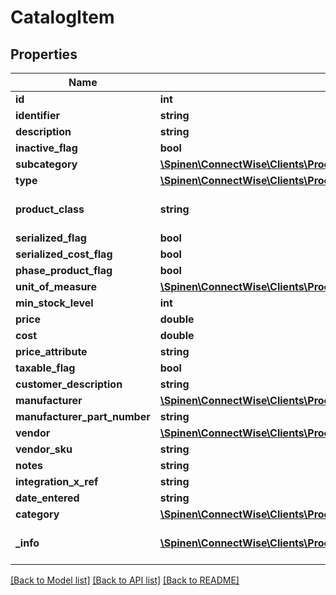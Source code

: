 # CatalogItem

## Properties
Name | Type | Description | Notes
------------ | ------------- | ------------- | -------------
**id** | **int** |  | [optional] 
**identifier** | **string** |  | 
**description** | **string** |  | 
**inactive_flag** | **bool** |  | [optional] 
**subcategory** | [**\Spinen\ConnectWise\Clients\Procurement\Model\ProductSubCategoryReference**](ProductSubCategoryReference.md) |  | 
**type** | [**\Spinen\ConnectWise\Clients\Procurement\Model\ProductTypeReference**](ProductTypeReference.md) |  | 
**product_class** | **string** | Defaults to Non-Inventory | [optional] 
**serialized_flag** | **bool** |  | [optional] 
**serialized_cost_flag** | **bool** |  | [optional] 
**phase_product_flag** | **bool** |  | [optional] 
**unit_of_measure** | [**\Spinen\ConnectWise\Clients\Procurement\Model\UnitOfMeasureReference**](UnitOfMeasureReference.md) |  | [optional] 
**min_stock_level** | **int** |  | [optional] 
**price** | **double** |  | [optional] 
**cost** | **double** |  | [optional] 
**price_attribute** | **string** |  | [optional] 
**taxable_flag** | **bool** |  | [optional] 
**customer_description** | **string** |  | 
**manufacturer** | [**\Spinen\ConnectWise\Clients\Procurement\Model\ManufacturerReference**](ManufacturerReference.md) |  | [optional] 
**manufacturer_part_number** | **string** |  | [optional] 
**vendor** | [**\Spinen\ConnectWise\Clients\Procurement\Model\CompanyReference**](CompanyReference.md) |  | [optional] 
**vendor_sku** | **string** |  | [optional] 
**notes** | **string** |  | [optional] 
**integration_x_ref** | **string** |  | [optional] 
**date_entered** | **string** |  | [optional] 
**category** | [**\Spinen\ConnectWise\Clients\Procurement\Model\ProductCategoryReference**](ProductCategoryReference.md) |  | [optional] 
**_info** | [**\Spinen\ConnectWise\Clients\Procurement\Model\Metadata**](Metadata.md) | Metadata of the entity | [optional] 

[[Back to Model list]](../README.md#documentation-for-models) [[Back to API list]](../README.md#documentation-for-api-endpoints) [[Back to README]](../README.md)


